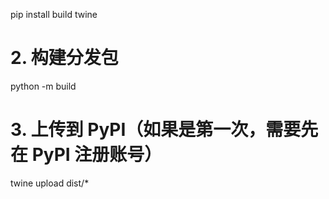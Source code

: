 pip install build twine

# 2. 构建分发包
python -m build

# 3. 上传到 PyPI（如果是第一次，需要先在 PyPI 注册账号）
twine upload dist/*
